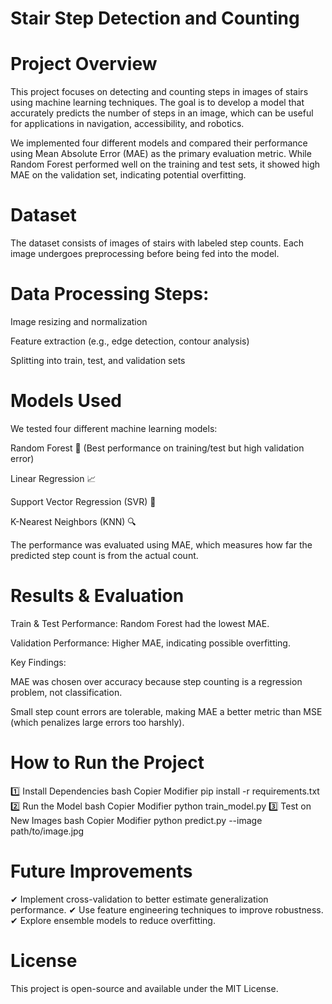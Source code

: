 # Stair Step Detection and Counting
# Project Overview
This project focuses on detecting and counting steps in images of stairs using machine learning techniques. The goal is to develop a model that accurately predicts the number of steps in an image, which can be useful for applications in navigation, accessibility, and robotics.

We implemented four different models and compared their performance using Mean Absolute Error (MAE) as the primary evaluation metric. While Random Forest performed well on the training and test sets, it showed high MAE on the validation set, indicating potential overfitting.

# Dataset
The dataset consists of images of stairs with labeled step counts. Each image undergoes preprocessing before being fed into the model.

# Data Processing Steps:
Image resizing and normalization

Feature extraction (e.g., edge detection, contour analysis)

Splitting into train, test, and validation sets

# Models Used
We tested four different machine learning models:

Random Forest 🌳 (Best performance on training/test but high validation error)

Linear Regression 📈

Support Vector Regression (SVR) 🤖

K-Nearest Neighbors (KNN) 🔍

The performance was evaluated using MAE, which measures how far the predicted step count is from the actual count.

# Results & Evaluation
Train & Test Performance: Random Forest had the lowest MAE.

Validation Performance: Higher MAE, indicating possible overfitting.

Key Findings:

MAE was chosen over accuracy because step counting is a regression problem, not classification.

Small step count errors are tolerable, making MAE a better metric than MSE (which penalizes large errors too harshly).

# How to Run the Project
1️⃣ Install Dependencies
bash
Copier
Modifier
pip install -r requirements.txt
2️⃣ Run the Model
bash
Copier
Modifier
python train_model.py
3️⃣ Test on New Images
bash
Copier
Modifier
python predict.py --image path/to/image.jpg
# Future Improvements
✔ Implement cross-validation to better estimate generalization performance.
✔ Use feature engineering techniques to improve robustness.
✔ Explore ensemble models to reduce overfitting.

# License
This project is open-source and available under the MIT License.

